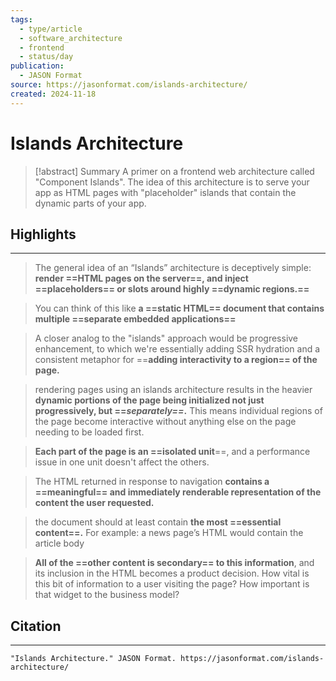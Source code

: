 ```yaml
---
tags:
  - type/article
  - software_architecture
  - frontend
  - status/day
publication:
  - JASON Format
source: https://jasonformat.com/islands-architecture/
created: 2024-11-18
---
```

# Islands Architecture

> [!abstract] Summary
> A primer on a frontend web architecture called "Component Islands". The idea of this architecture is to serve your app as HTML pages with "placeholder" islands that contain the dynamic parts of your app.
## Highlights
---
> The general idea of an “Islands” architecture is deceptively simple: **render ==HTML pages on the server==, and inject ==placeholders== or slots around highly ==dynamic regions.==**

> You can think of this like **a ==static HTML== document that contains multiple ==separate embedded applications==**

> A closer analog to the "islands" approach would be progressive enhancement, to which we're essentially adding SSR hydration and a consistent metaphor for ==**adding interactivity to a region== of the page.**

> rendering pages using an islands architecture results in the heavier **dynamic portions of the page being initialized not just progressively, but ==_separately==_.** This means individual regions of the page become interactive without anything else on the page needing to be loaded first.

> **Each part of the page is an ==isolated unit**==, and a performance issue in one unit doesn't affect the others.

> The HTML returned in response to navigation **contains a ==meaningful== and immediately renderable representation of the content the user requested.**

> the document should at least contain **the most ==essential content==.** For example: a news page’s HTML would contain the article body

> **All of the ==other content is secondary== to this information**, and its inclusion in the HTML becomes a product decision. How vital is this bit of information to a user visiting the page? How important is that widget to the business model?
## Citation
---
```
"Islands Architecture." JASON Format. https://jasonformat.com/islands-architecture/
```
